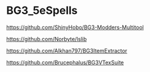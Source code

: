 # BG3_5eSpells

https://github.com/ShinyHobo/BG3-Modders-Multitool

https://github.com/Norbyte/lslib

https://github.com/Alkhan797/BG3ItemExtractor

https://github.com/Brucephalus/BG3VTexSuite
